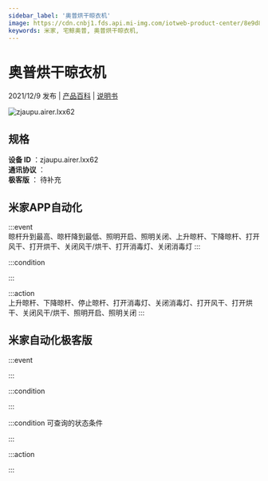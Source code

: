 ```yaml
---
sidebar_label: '奥普烘干晾衣机'
image: https://cdn.cnbj1.fds.api.mi-img.com/iotweb-product-center/8e9d8a42425d22270f97156b6d37ded7_1626168481913.png?GalaxyAccessKeyId=AKVGLQWBOVIRQ3XLEW&Expires=9223372036854775807&Signature=f9F4IwdWE6H1OyrHx5FsIsrAIyc=
keywords: 米家, 宅鲸奥普, 奥普烘干晾衣机, 
---
```

# 奥普烘干晾衣机

2021/12/9 发布 | [产品百科](https://home.mi.com/webapp/content/baike/product/index.html?model=zjaupu.airer.lxx62/) | [说明书](https://home.mi.com/views/introduction.html?model=zjaupu.airer.lxx62&region=cn)

![zjaupu.airer.lxx62](https://cdn.cnbj1.fds.api.mi-img.com/iotweb-product-center/8e9d8a42425d22270f97156b6d37ded7_1626168481913.png?GalaxyAccessKeyId=AKVGLQWBOVIRQ3XLEW&Expires=9223372036854775807&Signature=f9F4IwdWE6H1OyrHx5FsIsrAIyc=)

## 规格  
> 
**设备 ID** ：zjaupu.airer.lxx62  
**通讯协议** ：  
**极客版**  ： 待补充 


## 米家APP自动化  

:::event  
晾杆升到最高、晾杆降到最低、照明开启、照明关闭、上升晾杆、下降晾杆、打开风干、打开烘干、关闭风干/烘干、打开消毒灯、关闭消毒灯
:::

:::condition  

:::

:::action   
上升晾杆、下降晾杆、停止晾杆、打开消毒灯、关闭消毒灯、打开风干、打开烘干、关闭风干/烘干、照明开启、照明关闭
:::

## 米家自动化极客版  

:::event  

:::

:::condition  

:::

:::condition 可查询的状态条件  

:::

:::action  

:::

        
